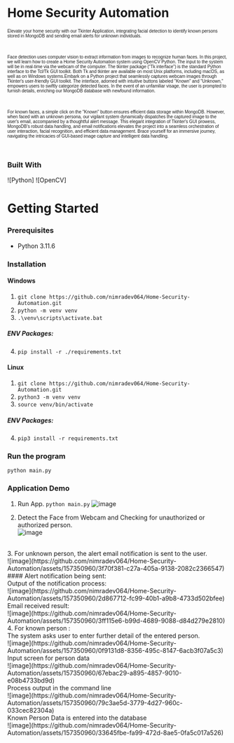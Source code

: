 # Home Security Automation

 <p style="font-size: 10px; font-family: 'Arial', sans-serif;">Elevate your home security with our Tkinter Application, integrating facial detection to identify known persons stored in MongoDB and sending email alerts for unknown individuals.</p><br>
 <p style="font-size: 10px; font-family: 'Arial', sans-serif;"> Face detection uses computer vision to extract information from images to recognize human faces. In this project, we will learn how to create a Home Security Automation system using OpenCV Python. The input to the system will be in real-time via the webcam of the computer. The tkinter package (“Tk interface”) is the standard Python interface to the Tcl/Tk GUI toolkit. Both Tk and tkinter are available on most Unix platforms, including macOS, as well as on Windows systems.Embark on a Python project that seamlessly captures webcam images through Tkinter's user-friendly GUI toolkit. The interface, adorned with intuitive buttons labeled "Known" and "Unknown," empowers users to swiftly categorize detected faces. In the event of an unfamiliar visage, the user is prompted to furnish details, enriching our MongoDB database with newfound information.</p><br>
<p style="font-size: 10px; font-family: 'Arial', sans-serif;">For known faces, a simple click on the "Known" button ensures efficient data storage within MongoDB. However, when faced with an unknown persona, our vigilant system dynamically dispatches the captured image to the user's email, accompanied by a thoughtful alert message. This elegant integration of Tkinter's GUI prowess, MongoDB's robust data handling, and email notifications elevates the project into a seamless orchestration of user interaction, facial recognition, and efficient data management. Brace yourself for an immersive journey, navigating the intricacies of GUI-based image capture and intelligent data handling.</p><br> 

### Built With

![Python]  ![OpenCV] 

# Getting Started

### Prerequisites

* Python 3.11.6

### Installation  

#### Windows  
  
1. `git clone https://github.com/nimradev064/Home-Security-Automation.git`  
2. `python -m venv venv`  
3. `.\venv\scripts\activate.bat`  
##### ENV Packages:  
4.  `pip install -r ./requirements.txt`

#### Linux  
  
1. `git clone https://github.com/nimradev064/Home-Security-Automation.git`  
2. `python3 -m venv venv`  
3. `source venv/bin/activate`
##### ENV Packages:  
4. `pip3 install -r requirements.txt`


### Run the program

`python main.py`

### Application Demo 

1. Run App.
   `python main.py`
![image](https://github.com/nimradev064/Home-Security-Automation/assets/157350960/eafbc237-7ed6-4c7f-896b-a88f894da4fc)

2. Detect the Face from Webcam and Checking for unauthorized or authorized person.<br>
   ![image](https://github.com/nimradev064/Home-Security-Automation/assets/157350960/ef814eb1-b288-42e1-a46f-f533016f6683)
<br>
3. For unknown person, the alert email notification is sent to the user. <br>
   ![image](https://github.com/nimradev064/Home-Security-Automation/assets/157350960/3f70f381-c27a-405a-9138-2082c2366547)
#### Alert notification being sent: <br>
Output of the notification process:  <br>
   ![image](https://github.com/nimradev064/Home-Security-Automation/assets/157350960/2d867712-fc99-40b1-a9b8-4733d502bfee)
Email received result: <br>
![image](https://github.com/nimradev064/Home-Security-Automation/assets/157350960/3ff115e6-b99d-4689-9088-d84d279e2810)

<br>
4. For known person : <br>
The system asks user to enter further detail of the entered person. <br>
![image](https://github.com/nimradev064/Home-Security-Automation/assets/157350960/0f9131d8-8356-495c-8147-6acb3f07a5c3)
<br>
Input screen for person data <br>
![image](https://github.com/nimradev064/Home-Security-Automation/assets/157350960/67ebac29-a895-4857-9010-e08b4733bd9d)
<br>
Process output in the command line <br>
![image](https://github.com/nimradev064/Home-Security-Automation/assets/157350960/79c3ae5d-3779-4d27-960c-033cec82304a)
<br>
Known Person Data is entered into the database <br>
![image](https://github.com/nimradev064/Home-Security-Automation/assets/157350960/33645fbe-fa99-472d-8ae5-0fa5c017a526)












   


